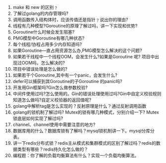 1. make 和 new 的区别﹖
2. 了解过golang的内存管理吗?
3. 调用函数传入结构体时，应该传值还是指针﹖说出你的理由?
4. 线程有几种模型?Goroutine的原理了解过吗，讲一下实现和优势?
5. Goroutine什么时候会发生阻塞?
6. PMG模型中Goroutine有哪几种状态?
7. 每个线程/协程占用多少内存知道吗?
8. 如果Goroutine—直占用资源怎么办,PMG模型怎么解决的这个问题?
9. 如果若干线程中一个线程OOM，会发生什么?如果是Goroutine 呢? 项目中出现过OOM吗，怎么解决的?
10. 项目中错误处理是怎么做的?
11. 如果若干个Goroutine,其中有一个panic，会发生什么?
12. defer可以捕获到其Goroutine的子Goroutine 的panic吗?
13. 开发用Gin框架吗?Gin怎么做参数校验?
14. 中间件使用过吗?怎么使用的。Gin的错误处理使用过吗?Gin中自定义校验规则知道怎么做吗?自定义校验器的返回值呢?
15. golang中解析tag是怎么实现的？反射原理是什么？通过反射调用函数
16. golang的锁机制了解过吗? Mutex的锁有哪几种模式，分别介绍一下? Mutex锁底层如何实现了解过吗?
17. channel、channel使用中需要注意的地方?
18. 数据库用的什么？数据库锁有了解吗？mysql锁机制讲一下。mysql分库分表。
19. 讲一下redis分布式锁？redis主从模式和集群模式的区别了解过吗？redis的数据类型有哪些？redis持久化怎么做的？
20. 编程题：你了解的负载均衡算法有什么？实现一个负载均衡算法。